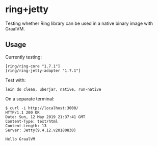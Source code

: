 # ring+jetty

Testing whether Ring library can be used in a native binary image with GraalVM.

## Usage

Currently testing:

    [ring/ring-core "1.7.1"]
    [ring/ring-jetty-adapter "1.7.1"]

Test with:

    lein do clean, uberjar, native, run-native

On a separate terminal:

``` text
$ curl -i http://localhost:3000/
HTTP/1.1 200 OK
Date: Sun, 12 May 2019 21:37:41 GMT
Content-Type: text/html
Content-Length: 13
Server: Jetty(9.4.12.v20180830)

Hello GraalVM
```
